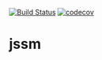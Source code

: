 [![Build Status](https://travis-ci.org/ruivieira/jssm.svg?branch=master)](https://travis-ci.org/ruivieira/jssm)
[![codecov](https://codecov.io/gh/ruivieira/jssm/branch/master/graph/badge.svg)](https://codecov.io/gh/ruivieira/jssm)

# jssm